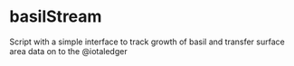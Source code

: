 # basilStream
Script with a simple interface to track growth of basil and transfer surface area data on to the @iotaledger

